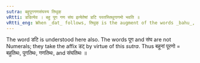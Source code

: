 ```yaml
---
sutra: बहुपूगगणसंघस्य तिथुक्
vRtti: डडित्येव । बहु पूग गण संघ इत्येतेषां डटि परतस्तिथुगागमो भवति ॥
vRtti_eng: When _dat_ follows, तिथुक् is the augment of the words _bahu_, _puga_, _gana_, and _sangha_.
---
```

The word डटि is understood here also. The words पूग and संघ are not Numerals; they take the affix डट् by virtue of this _sutra_. Thus बहूनां पूरणो = बहुतिथः, पूगतिथः, गणतिथः, and संघतिथः ॥
